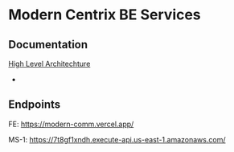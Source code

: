 # Modern Centrix BE Services

## Documentation

[High Level Architechture](https://viewer.diagrams.net/?tags=%7B%7D&highlight=0000ff&edit=_blank&layers=1&nav=1&title=ModernCentrix-HighLevelArchitecture.drawio#R7V1pc6LMFv41Vt07VUmxqx9RjJIRTKKJ0S%2B3EAigIL6A66%2B%2Fp9lUGhMzE7e3mJoZ6abp5Tmnnz69cCjRdWfV9JSZKbmabpcoQluVaKFEUSRBV%2BAHxayjGI4sRxGGZ2lxom1E19royZNx7NzSdH8vYeC6dmDN9iNVdzrV1WAvTvE8d7mf7MO190udKYaORXRVxcZj%2B5YWmFFshSpv41u6ZZhJySRXje44SpI4bolvKpq73ImiGyW67rluEF05q7puI%2FASXPrium%2B3J1zz8dn%2FR3mt%2Fe7Jb3dRZg%2FfeSRtgqdPgz%2FOWvXMsdFs8W2xNb77x%2B%2F3h%2BNK%2FAixUOx5jFd3PlNGiq%2FHbQ7WCZD%2B0nJsZQqhmqmo5tzTm8oMbjEQcWQF44YsdC%2FQVzviiSvc1F1HD7w1JInvcnH9Yt0j6Ti83EqSJuI4c1eKbBypxNpjpFlvEYKLGKRvAEZigD25vuGBhmN4mcoMXapr25pqukcDTkvTCvTuTFHRjaWH8KuZgQM1EEi4HLlzSKm1R2mEok4MD8V25gFko8fxftTNSPY4YXwq%2BqOFQe8Lg8FlweWIonIqSVAMJgp%2BDjWhiK7uLSwV12AvghcCxNeyOBusFLGPK4vjWq7guHKnwpXBOUGo3RyqJEleFarpILIFTtdgoIqDUzck1n0sXS8wXcOdKnbbdWcxgmM9CNbxMKvMA3cfX32q8WjQ3GbpB4oXxOlJIkqSBJEA4LahB0%2B6Z0FDdQ%2BJzpoasXTCh5MMVVvxfUvtmdY0ufVg2Tslx6GoEADtHQXu2SQ4SFNCQFjtphTWceh7AwlCcN%2ByCBvzmRgOaI2n20pgLfZzy1OC%2BNEn14IKptrGkBluZLn9LHx37ql6%2FNTuIJ3JiKuwexnRWYWMxZXNCGSkrHeSzVAC%2F3CFs%2BUkFd6qeJTjVuFTsI7qA%2F8Tm%2FPG4P33a0t6V5vsevG7qd2R1Kd9YKvujW3s33eJD3ea6n81Dtdd2%2FXCGtAPDwT82VVZcldhd%2FT3gMrqKyt437neeQpC24dQYF%2FNMfU9Vu8jbfrMSmGO7Q%2FMSfoDnTHc0tnAF2qMZcRWMxZguXpUx%2Fpuf2DL%2BRX%2Bqf7wCRntjbRS%2Fe6hgZuSFzC9WeZr25uq5hh8qUH%2B87Y3bvGVKE5xkI0xHfnop%2B0aMDpRDy%2B6YfkwnN1JOXCexWKhvo04%2FaUdWMmBm6VOhTaLoc3PZjaq8O2CSpaPRPVkOlzGUK27zkyZojoLim%2BOXMXTbgtjspLRXOqyGFNUruZaqhJS%2Fr8E5YurMourMh%2FiSfAzC0NV16xAGdl63fdf5na4Inj%2FC80j4mUSywkX8moIEJCU3VZGuv3k%2BlZguTDfEEZuELjOTgLetgx0I0B2YE3xZ9Hq4Ye1QrKrhfnxSSyRxMC1pgRKieajIPXgL4wSVVuBRKn6U0umhusaM%2Bqv5uqGsJTWC6EK7qJNa7S2ZmlpzS5UR11IY34p1asbzVEtsWUGoya76UwHVdExCa1V23SsykJz3sZaszFX%2BpXFyHmYj9aioVH2RGsaVXHcYNvjCSkJkI%2BgUtJ4sun0nkkJ0ijNt9mQMomnrriSLHjGsW2NeFzoAmFJdX4pCoee5VF6aMujJTODnv8IrSH0%2FsoWWy%2Bs2nytitMXW289Lwa0vBHHjCPSptlZTuYq%2FbzUqeFs1Fxy4uZ53RHeHLlF7N5fpfepB3tAPTqD9%2FR%2BpU1H5TxZg7HebJTrvdVy8P7iik3ZH7zLm6fu40YTeEtsPlfFCUGJwtCXuvxaCX%2BJdbvXCKSJQevQ2qFj%2ByNoaVqPurj4PN9Gki%2FdHr%2BuROFFlIklKsPtNJcByn8v36T%2B3a%2FyTeu7ki2Gldc8NRIacxnVdyySPaEBZdTcdk%2FmRKvmKP2VDxIby4LIyP0BIVqVPUnUTJC7MaBWpkpLIAmZkLpQK6hRr9egQJ40qrHUWK5COTrGZiRI807vNZAtYtUePzPtnjiXxm97pQ36b%2BOBMzSPKK2elCZCroYhOwgbhhSFMFdJWkMbu1HJfykHwGfChK1pLjeoZe3eEOEkgfZGGAqGIVnMWn534ZlQr6qiJZvDvmwNnYbV3sS6uVkuVHo4fULLEeHfM9Itm5kQ5Ji%2FTA7bJquSP8%2B2VdxwEIBu7wqyLci2INuCbG%2BZbLN7ICR5abat4LatUBi3Bd8WfFvw7b%2BPb89p3eZuDeErNiWKs4N4u2aPbLl%2F5m5y4y46CMFDArI6W4WQEdtDE3dqtM%2BD7nvG6D8UywIPQiC9YMn%2Fhg8lmcKVgX5%2FkUn50JyoCtENjPoB8WB%2FScgPPHeiJ1tM8Tbsh2XbmSgl5ngVpKt7OeTvWJoW7oHlrUHtr1Idu8l1QFGOVrLDq1McrkF0jgZlN4J%2BTIMqOYPyyfcWt9vc39szPHpPMtlbTPcT0030i%2B0tUnQJ21vMlUg5X2G%2Bt7X43Y08KrNKWmEyp%2BK%2BSs9RGVU8xUb454dBblRZL6F4uQnL9CU0j85sIXMV6lPN%2ByL9iTSPvoTmnUWDfvwQA5U51EMzmbHr2EMM2YyYbEYHDjH82DkDGrOupPpd7TrOGZTZfGx2jxlwLG5IMCc7ZsDgxzJefd276PnHVITHm%2FgZXC98moDBLfzojIanhGsgsbU98hJD%2B8bgJtkrwxvv8%2FHpjRsHOqPXefOO8wKNH0qqK7Y%2B1W4f6qxOXxxrDmfml26xJFssyRZLssWS7HUtyX6fbDOGMEnkLKjR9zSN8y11Kks44ftdS7jg24JvC74t%2BPbW%2BZa5QrrF52z1gm4Lui3otqDbW6fbrHmbsugl%2BRZfk%2BQLvi34tuDbgm9vnW%2BZi9Jt7t4z%2FgJDj%2Bqed5H8jw4%2BHThNcGCRPF0RP8Mief4WP75IHuJcDGvFsFYMa8Wwdr5h7RRsW67c08we4dI5W%2B3nHtpyPFM8WMCxtz64Udc2tuE%2BKSKci8GtGNyKwa0Y3G56cMvM2ejE9e7uwMbdc%2BWcge1kJ244jHBTB7F1qsQXvFvwbsG7Be9eZq3sZ06gkxkfg6lXu4u9fH7gvP7dk%2Beu1gXdfk634hK6jTvs21Ol9Yzol2jDP2nDrzo9oEO43xGeWTmHbtuobOGZ6fQmFKQj5J5EdYTGWto0DKiXIfWe5%2FBvIwEty2NExzwjCxNqh2ArKv3Cjpqvhtayl8MeyLn5xmj16hg6p5V2qi4LnahWjjqemxJJhz5AxJsB1em%2FOPI4qKYdH2HUsv1hb6fs5gOh1GvjUfNhgzBGZA9YTKDTylIP6t9lCHnzaMpABp0uTwKJsqIA8XUeyPQZ3UedNpD6DSBYHmhKncOwY0RDER%2BEeTSNJaQxIE38%2FOtc7k3iNA1DriMKG3IjlLbXmEtObrogTufDgGAcKM9Iy0Npew%2B59W73onoDkR1LWiv0nFRnVrLwaAIZLmWLB%2FLiqW2eUgCktZEbBsQ3VtoYiHNjIlIL6yk5yzAe0s2l9wGQoMR0BS03L1GI84J2DFB6YWDE6aI2dvlNSMybFxcRM%2BQXpu%2B8Ltc75QVwb4XSQrlrzULEK7FdobHJz5NI8kRyAKwZqtOE%2Bo4HUB8g5XEjrluoExTkG95ThFptNxy3AclrGcpPGKx3cX6K%2Bin08XPSdda3bN4bQ7l0XTmVjYz7wcvh6Gvw9R2%2FZ4b7%2BuZKf%2BPrO35JOXkt%2BXgHyD%2F2aih77KuhScLMO4Y%2F%2Fu5gOne7PofgP%2F12IYfv66UvwGR6wSXeL2Qy1h2b4zaTzOOL031DpIzv0KWIXfYzC6ksj2fj6%2FrMQjnnCGUKbYmCTkiHxFgsWxTLFsWyRbFsccPLFkzGQT%2BXM7Cd1YcT%2FrJQC0qFmLa%2BCD8qx3sqGrbUAPDB2Pfq%2FChRqeeKuJKHJPTnDioOeOM6%2FksLJ5Ikbp8kO9kmuXWEteefS03deWxdadEfH6Fjj52or%2F14Udxshfvjkt1A938d9MmVRuP1mx2o8HEOxbCKkPfIkGCIF93RnRGoG0jf1sPv5REzz11YGrqaKg76Ihzx4aIEH15UJJghfmSGRN%2BsiP4PwZt%2BWJ6DRAld5P7rZu406se6kZ%2FOBtltqBfORdHXq%2FJ7jwu94cMOp4wm9DJ9%2BmWPOlUnqmY6UZ4%2FsryzCvTJehFuivaQcEDFkZk%2F03XV%2FIMZ0s8jl50hlXOgO90MKRc6%2FDhNDnQnnSp9AfNhgV%2FhTOmwd7bMKdGnUnGQppgZFTOjYmZ0PQdp%2FmRAy8yMKjlce9aZEYmfouH76Eh%2BF3fHdwkLILOjUs2ZgJB5ttPpDAASX1S%2B0u8s%2F4mhEOnD4QMJ2Q0uTBqn%2BtByvm9mCpNFfOjWD1wvHIgJ%2F8pMsS8Qzli8HI7wWW0xEv%2FaAGKGwhYrbLHCFitssVu2xUgqY4tVuMvaYl98iP3kvrf3v4e%2B9bb9U47iqRv0FB%2BNf397COO7DrvJ7DRh31X8dx1wQ9Bz0VrxNjlYOKbkajpK8X8%3D "High level architecture")

-

## Endpoints

FE: https://modern-comm.vercel.app/

MS-1: https://7t8gf1xndh.execute-api.us-east-1.amazonaws.com/
